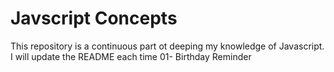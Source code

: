 # Javscript Concepts
This repository is a continuous part ot deeping my knowledge of Javascript. I will update the README each time 
01- Birthday Reminder
